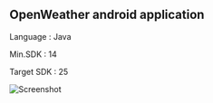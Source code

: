 ## OpenWeather android application

Language : Java

Min.SDK  : 14

Target SDK : 25


![Screenshot](https://s20.postimg.org/8mf0jgk7x/device-2017-04-20-151306.png)
